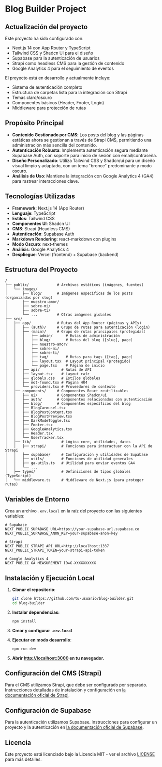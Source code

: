 # Blog Builder Project

## Actualización del proyecto

Este proyecto ha sido configurado con:
- Next.js 14 con App Router y TypeScript
- Tailwind CSS y Shadcn UI para el diseño
- Supabase para la autenticación de usuarios
- Strapi como headless CMS para la gestión de contenido
- Google Analytics 4 para el seguimiento de eventos

El proyecto está en desarrollo y actualmente incluye:
- Sistema de autenticación completo
- Estructura de carpetas lista para la integración con Strapi
- Temas claro/oscuro
- Componentes básicos (Header, Footer, Login)
- Middleware para protección de rutas

## Propósito Principal

- **Contenido Gestionado por CMS**: Los posts del blog y las páginas estáticas ahora se gestionan a través de Strapi CMS, permitiendo una administración más sencilla del contenido.
- **Autenticación Robusta**: Implementa autenticación segura mediante Supabase Auth, con soporte para inicio de sesión con email/contraseña.
- **Diseño Personalizado**: Utiliza Tailwind CSS y Shadcn/ui para un diseño visual limpio y adaptado, con un tema "bronce" predominante y modo oscuro.
- **Análisis de Uso**: Mantiene la integración con Google Analytics 4 (GA4) para rastrear interacciones clave.

## Tecnologías Utilizadas

- **Framework**: Next.js 14 (App Router)
- **Lenguaje**: TypeScript
- **Estilos**: Tailwind CSS
- **Componentes UI**: Shadcn UI
- **CMS**: Strapi (Headless CMS)
- **Autenticación**: Supabase Auth
- **Markdown Rendering**: react-markdown con plugins
- **Modo Oscuro**: next-themes
- **Análisis**: Google Analytics 4
- **Despliegue**: Vercel (frontend) + Supabase (backend)

## Estructura del Proyecto

```
/
├── public/             # Archivos estáticos (imágenes, fuentes)
│   └── images/
│       ├── blog/       # Imágenes específicas de los posts (organizadas por slug)
│       ├── nuestro-amor/
│       ├── sobre-mi/
│       ├── sobre-ti/
│       └── ...         # Otras imágenes globales
├── src/
│   ├── app/            # Rutas del App Router (páginas y APIs)
│   │   ├── (auth)/     # Grupo de rutas para autenticación (login)
│   │   ├── (main)/     # Grupo de rutas principales (protegidas)
│   │   │   ├── admin/      # Rutas de administración
│   │   │   ├── blog/       # Rutas del blog ([slug], page)
│   │   │   ├── nuestro-amor/
│   │   │   ├── sobre-mi/
│   │   │   ├── sobre-ti/
│   │   │   ├── tag/        # Rutas para tags ([tag], page)
│   │   │   ├── layout.tsx  # Layout principal (protegido)
│   │   │   └── page.tsx    # Página de inicio
│   │   ├── api/          # Rutas de API
│   │   ├── layout.tsx    # Layout raíz
│   │   ├── globals.css   # Estilos globales
│   │   ├── not-found.tsx # Página 404
│   │   └── providers.tsx # Proveedores de contexto
│   ├── components/     # Componentes React reutilizables
│   │   ├── ui/         # Componentes Shadcn/ui
│   │   ├── auth/       # Componentes relacionados con autenticación
│   │   ├── blog/       # Componentes específicos del blog
│   │   ├── BlogCarousel.tsx
│   │   ├── BlogPostContent.tsx
│   │   ├── BlogPostPreview.tsx
│   │   ├── DarkModeToggle.tsx
│   │   ├── Footer.tsx
│   │   ├── GoogleAnalytics.tsx
│   │   ├── Header.tsx
│   │   └── UserTracker.tsx
│   ├── lib/              # Lógica core, utilidades, datos
│   │   ├── strapi/       # Funciones para interactuar con la API de Strapi
│   │   ├── supabase/     # Configuración y utilidades de Supabase
│   │   ├── utils/        # Funciones de utilidad generales
│   │   ├── ga-utils.ts   # Utilidad para enviar eventos GA4
│   │   └── ...
│   ├── types/            # Definiciones de tipos globales (TypeScript)
│   └── middleware.ts     # Middleware de Next.js (para proteger rutas)
```

## Variables de Entorno

Crea un archivo `.env.local` en la raíz del proyecto con las siguientes variables:

```
# Supabase
NEXT_PUBLIC_SUPABASE_URL=https://your-supabase-url.supabase.co
NEXT_PUBLIC_SUPABASE_ANON_KEY=your-supabase-anon-key

# Strapi
NEXT_PUBLIC_STRAPI_API_URL=http://localhost:1337
NEXT_PUBLIC_STRAPI_TOKEN=your-strapi-api-token

# Google Analytics 4
NEXT_PUBLIC_GA_MEASUREMENT_ID=G-XXXXXXXXXX
```

## Instalación y Ejecución Local

1. **Clonar el repositorio:**
   ```bash
   git clone https://github.com/tu-usuario/blog-builder.git
   cd blog-builder
   ```

2. **Instalar dependencias:**
   ```bash
   npm install
   ```

3. **Crear y configurar `.env.local`**

4. **Ejecutar en modo desarrollo:**
   ```bash
   npm run dev
   ```

5. **Abrir [http://localhost:3000](http://localhost:3000) en tu navegador.**

## Configuración del CMS (Strapi)

Para el CMS utilizamos Strapi, que debe ser configurado por separado. Instrucciones detalladas de instalación y configuración en [la documentación oficial de Strapi](https://docs.strapi.io/developer-docs/latest/getting-started/introduction.html).

## Configuración de Supabase

Para la autenticación utilizamos Supabase. Instrucciones para configurar un proyecto y la autenticación en [la documentación oficial de Supabase](https://supabase.com/docs/guides/auth).

## Licencia

Este proyecto está licenciado bajo la Licencia MIT - ver el archivo [LICENSE](LICENSE) para más detalles.
